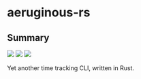<!---------------------- GNU General Public License 3.0 ------------------------
--                                                                            --
-- Copyright (C) 2023 Kevin Matthes                                           --
--                                                                            --
-- This program is free software: you can redistribute it and/or modify       --
-- it under the terms of the GNU General Public License as published by       --
-- the Free Software Foundation, either version 3 of the License, or          --
-- (at your option) any later version.                                        --
--                                                                            --
-- This program is distributed in the hope that it will be useful,            --
-- but WITHOUT ANY WARRANTY; without even the implied warranty of             --
-- MERCHANTABILITY or FITNESS FOR A PARTICULAR PURPOSE.  See the              --
-- GNU General Public License for more details.                               --
--                                                                            --
-- You should have received a copy of the GNU General Public License          --
-- along with this program.  If not, see <https://www.gnu.org/licenses/>.     --
--                                                                            --
------------------------------------------------------------------------------->

<!------------------------------------------------------------------------------
--
--  AUTHOR      Kevin Matthes
--  BRIEF       Important information regarding this project.
--  COPYRIGHT   GPL-3.0
--  DATE        2023
--  FILE        README.md
--  NOTE        See `LICENSE' for full license.
--
------------------------------------------------------------------------------->

# aeruginous-rs

## Summary

[![](https://bors.tech/images/badge_small.svg)](https://app.bors.tech/repositories/63092)
[![](https://github.com/kevinmatthes/aeruginous-rs/workflows/ci/badge.svg)](https://github.com/kevinmatthes/aeruginous-rs/workflows/ci)
[![](https://img.shields.io/github/license/kevinmatthes/aeruginous-rs)](https://github.com/kevinmatthes/aeruginous-rs)

Yet another time tracking CLI, written in Rust.

<!----------------------------------------------------------------------------->
